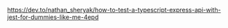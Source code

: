 https://dev.to/nathan_sheryak/how-to-test-a-typescript-express-api-with-jest-for-dummies-like-me-4epd